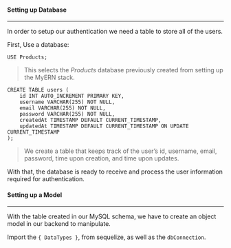 #### **Setting up Database** 
---
In order to setup our authentication we need a table to store all of the users. 

First, Use a database:

```mysql
USE Products;
```
>
>	This selects the *Products* database previously created from setting up the MyERN stack.
>

```mysql
CREATE TABLE users (
    id INT AUTO_INCREMENT PRIMARY KEY,
    username VARCHAR(255) NOT NULL,
    email VARCHAR(255) NOT NULL,
    password VARCHAR(255) NOT NULL,
    createdAt TIMESTAMP DEFAULT CURRENT_TIMESTAMP,
    updatedAt TIMESTAMP DEFAULT CURRENT_TIMESTAMP ON UPDATE CURRENT_TIMESTAMP
);
```
>
>	We create a table that keeps track of the user’s id, username, email, password, time upon creation, and time upon updates.
> 


With that, the database is ready to receive and process the user information required for authentication.

#### **Setting up a Model** 
---
With the table created in our MySQL schema, we have to create an object model in our backend to manipulate.

Import the `{ DataTypes }`, from sequelize, as well as the `dbConnection`.

```javascript

```
